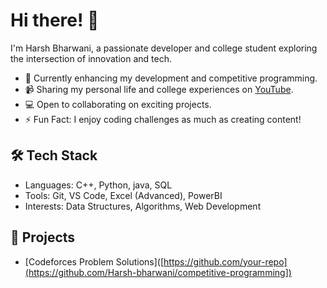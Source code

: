 # Hi there! 👋  
I'm Harsh Bharwani, a passionate developer and college student exploring the intersection of innovation and tech.

- 🌱 Currently enhancing my development and competitive programming.
- 📹 Sharing my personal life and college experiences on [YouTube](https://youtube.com/harsh-bharwani).
- 💻 Open to collaborating on exciting projects.
- ⚡ Fun Fact: I enjoy coding challenges as much as creating content!

## 🛠️ Tech Stack
- Languages: C++, Python, java, SQL
- Tools: Git, VS Code, Excel (Advanced), PowerBI
- Interests: Data Structures, Algorithms, Web Development

## 🚀 Projects
- [Codeforces Problem Solutions]([https://github.com/your-repo](https://github.com/Harsh-bharwani/competitive-programming])
